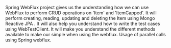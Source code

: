Spring WebFlux project gives us the understanding how we can use WebFlux to perform CRUD operations on 'Item' and 'ItemCapped'.
It will perform creating, reading, updating and deleting the Item using Mongo Reactive JPA . 
It will also help you understand how to write the test cases using WebTestClient. 
It will make you understand the different methods available to make our simple when using the webflux.
Usage of parallel calls using Spring webflux.
